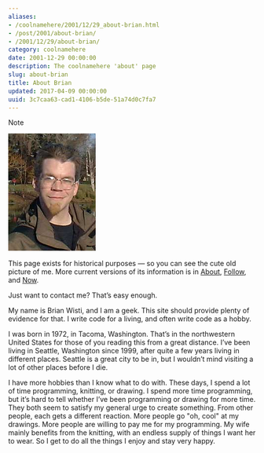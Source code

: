 ```yaml
---
aliases:
- /coolnamehere/2001/12/29_about-brian.html
- /post/2001/about-brian/
- /2001/12/29/about-brian/
category: coolnamehere
date: 2001-12-29 00:00:00
description: The coolnamehere 'about' page
slug: about-brian
title: About Brian
updated: 2017-04-09 00:00:00
uuid: 3c7caa63-cad1-4106-b5de-51a74d0c7fa7
---
```


<aside class="admonition note">
<p class="admonition-title">Note</p>

![Photo of Brian](brian-greenlake.jpg)

This page exists for historical purposes — so you can see the cute old
picture of me. More current versions of its information is in
[About](/about/), [Follow](/follow/), and [Now](/now/).

</aside>

Just want to contact me? That’s easy enough.

My name is Brian Wisti, and I am a geek. This site should provide plenty
of evidence for that. I write code for a living, and often write code as
a hobby.

I was born in 1972, in Tacoma, Washington. That’s in the northwestern
United States for those of you reading this from a great distance. I’ve
been living in Seattle, Washington since 1999, after quite a few years
living in different places. Seattle is a great city to be in, but I
wouldn’t mind visiting a lot of other places before I die.

I have more hobbies than I know what to do with. These days, I spend a
lot of time programming, knitting, or drawing. I spend more time
programming, but it’s hard to tell whether I’ve been programming or
drawing for more time. They both seem to satisfy my general urge to
create something. From other people, each gets a different reaction.
More people go "oh, cool" at my drawings. More people are willing to pay
me for my programming. My wife mainly benefits from the knitting, with
an endless supply of things I want her to wear. So I get to do all the
things I enjoy and stay very happy.